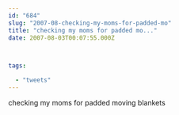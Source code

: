 ```yaml
---
id: "684"
slug: "2007-08-checking-my-moms-for-padded-mo"
title: "checking my moms for padded mo..."
date: 2007-08-03T00:07:55.000Z



tags:

  - "tweets"
---
```

<div class="sqs-html-content">
  <p>checking my moms for padded moving blankets</p>
</div>

